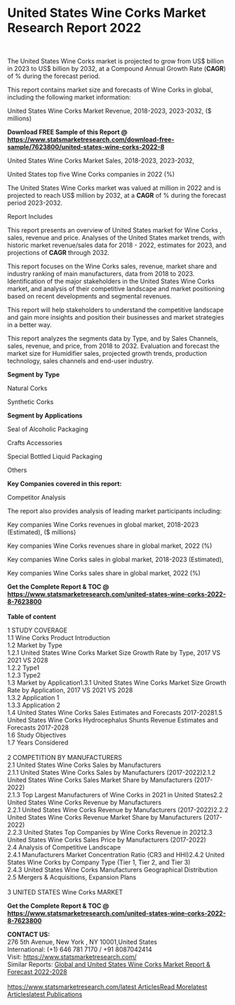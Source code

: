 <h1>United States Wine Corks Market Research Report 2022</h1><br/><p>The United States Wine Corks market is projected to grow from US$ billion in 2023 to US$ billion by 2032, at a Compound Annual Growth Rate (<strong>CAGR</strong>) of % during the forecast period.</p><p>This report contains market size and forecasts of Wine Corks in global, including the following market information:</p><p>United States Wine Corks Market Revenue, 2018-2023, 2023-2032, ($ millions)</p><p><strong>Download FREE Sample of this Report @ <a href="https://www.statsmarketresearch.com/download-free-sample/7623800/united-states-wine-corks-2022-8">https://www.statsmarketresearch.com/download-free-sample/7623800/united-states-wine-corks-2022-8</a></strong></p><p>United States Wine Corks Market Sales, 2018-2023, 2023-2032,</p><p>United States top five Wine Corks companies in 2022 (%)</p><p>The United States Wine Corks market was valued at million in 2022 and is projected to reach US$ million by 2032, at a <strong>CAGR</strong> of % during the forecast period 2023-2032.</p><p>Report Includes</p><p>This report presents an overview of United States market for Wine Corks , sales, revenue and price. Analyses of the United States market trends, with historic market revenue/sales data for 2018 - 2022, estimates for 2023, and projections of <strong>CAGR</strong> through 2032.</p><p>This report focuses on the Wine Corks sales, revenue, market share and industry ranking of main manufacturers, data from 2018 to 2023. Identification of the major stakeholders in the United States Wine Corks market, and analysis of their competitive landscape and market positioning based on recent developments and segmental revenues.</p><p>This report will help stakeholders to understand the competitive landscape and gain more insights and position their businesses and market strategies in a better way.</p><p>This report analyzes the segments data by Type, and by Sales Channels, sales, revenue, and price, from 2018 to 2032. Evaluation and forecast the market size for Humidifier sales, projected growth trends, production technology, sales channels and end-user industry.</p><p><strong>Segment by Type</strong></p><p>Natural Corks</p><p>Synthetic Corks</p><p><strong> Segment <strong><strong>by Applications</strong></strong></strong></p><p>Seal of Alcoholic Packaging</p><p>Crafts Accessories</p><p>Special Bottled Liquid Packaging</p><p>Others</p><p><strong>Key Companies covered in this report:</strong></p><p>Competitor Analysis</p><p>The report also provides analysis of leading market participants including:</p><p>Key companies Wine Corks revenues in global market, 2018-2023 (Estimated), ($ millions)</p><p>Key companies Wine Corks revenues share in global market, 2022 (%)</p><p>Key companies Wine Corks sales in global market, 2018-2023 (Estimated),</p><p>Key companies Wine Corks sales share in global market, 2022 (%)</p><div><b>Get the Complete Report & TOC @ <a href="https://www.statsmarketresearch.com/united-states-wine-corks-2022-8-7623800">https://www.statsmarketresearch.com/united-states-wine-corks-2022-8-7623800</a></b></div><br><b>Table of content</b><p>1 STUDY COVERAGE<br />1.1 Wine Corks Product Introduction<br />1.2 Market by Type<br />1.2.1 United States Wine Corks Market Size Growth Rate by Type, 2017 VS 2021 VS 2028<br />1.2.2 Type1<br />1.2.3 Type2<br />1.3 Market by Application1.3.1 United States Wine Corks Market Size Growth Rate by Application, 2017 VS 2021 VS 2028<br />1.3.2 Application 1<br />1.3.3 Application 2<br />1.4 United States Wine Corks Sales Estimates and Forecasts 2017-20281.5 United States Wine Corks Hydrocephalus Shunts Revenue Estimates and Forecasts 2017-2028<br />1.6 Study Objectives<br />1.7 Years Considered<br /><br />2 COMPETITION BY MANUFACTURERS<br />2.1 United States Wine Corks Sales by Manufacturers<br />2.1.1 United States Wine Corks Sales by Manufacturers (2017-2022)2.1.2 United States Wine Corks Sales Market Share by Manufacturers (2017-2022)<br />2.1.3 Top Largest Manufacturers of Wine Corks in 2021 in United States2.2 United States Wine Corks Revenue by Manufacturers<br />2.2.1 United States Wine Corks Revenue by Manufacturers (2017-2022)2.2.2 United States Wine Corks Revenue Market Share by Manufacturers (2017-2022)<br />2.2.3 United States Top Companies by Wine Corks Revenue in 20212.3 United States Wine Corks Sales Price by Manufacturers (2017-2022)<br />2.4 Analysis of Competitive Landscape<br />2.4.1 Manufacturers Market Concentration Ratio (CR3 and HHI)2.4.2 United States Wine Corks by Company Type (Tier 1, Tier 2, and Tier 3)<br />2.4.3 United States Wine Corks Manufacturers Geographical Distribution<br />2.5 Mergers & Acquisitions, Expansion Plans<br /><br />3 UNITED STATES Wine Corks MARKET <br><div><b>Get the Complete Report & TOC @ <a href="https://www.statsmarketresearch.com/united-states-wine-corks-2022-8-7623800">https://www.statsmarketresearch.com/united-states-wine-corks-2022-8-7623800</a></b></div></p> <b>CONTACT US:</b><br>276 5th Avenue, New York , NY 10001,United States<br>International: (+1) 646 781 7170 / +91 8087042414<br>Visit: <a href="https://www.statsmarketresearch.com/">https://www.statsmarketresearch.com/</a><br>Similar Reports: <a href="https://www.statsmarketresearch.com/united-states-wine-corks-2022-8-7623800">Global and United States Wine Corks Market Report & Forecast 2022-2028</a><br/><br/><a href="https://gyeongbokgung.com">https://www.statsmarketresearch.com/</a><a href="https://hallyeomaritime.com">latest Articles</a><a href="https://jingwansa.com">Read More</a><a href=https://nguoiviet.jp/">latest Articles</a><a href="https://www.intelmarketresearch.com/">latest Publications</a>